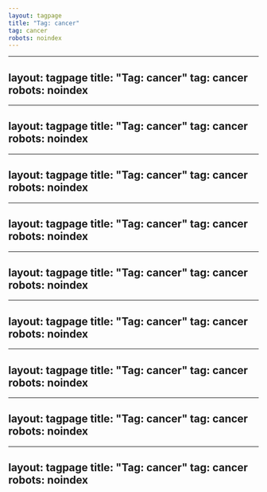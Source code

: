 ```yaml
---
layout: tagpage
title: "Tag: cancer"
tag: cancer
robots: noindex
---
```

---
layout: tagpage
title: "Tag: cancer"
tag: cancer
robots: noindex
---
---
layout: tagpage
title: "Tag: cancer"
tag: cancer
robots: noindex
---
---
layout: tagpage
title: "Tag: cancer"
tag: cancer
robots: noindex
---
---
layout: tagpage
title: "Tag: cancer"
tag: cancer
robots: noindex
---
---
layout: tagpage
title: "Tag: cancer"
tag: cancer
robots: noindex
---
---
layout: tagpage
title: "Tag: cancer"
tag: cancer
robots: noindex
---
---
layout: tagpage
title: "Tag: cancer"
tag: cancer
robots: noindex
---
---
layout: tagpage
title: "Tag: cancer"
tag: cancer
robots: noindex
---
---
layout: tagpage
title: "Tag: cancer"
tag: cancer
robots: noindex
---
